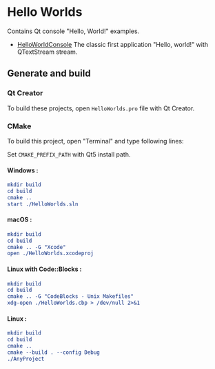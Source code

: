 # Hello Worlds

Contains Qt console "Hello, World!" examples.

* [HelloWorldConsole](HelloWorlds/HelloWorldEmoticons) The classic first application "Hello, world!" with QTextStream stream.

## Generate and build

### Qt Creator

To build these projects, open `HelloWorlds.pro` file with Qt Creator.

### CMake

To build this project, open "Terminal" and type following lines:

Set `CMAKE_PREFIX_PATH` with Qt5 install path.

#### Windows :

``` cmake
mkdir build
cd build
cmake ..
start ./HelloWorlds.sln
```

#### macOS :

``` cmake
mkdir build
cd build
cmake .. -G "Xcode"
open ./HelloWorlds.xcodeproj
```

#### Linux with Code::Blocks :

``` cmake
mkdir build
cd build
cmake .. -G "CodeBlocks - Unix Makefiles"
xdg-open ./HelloWorlds.cbp > /dev/null 2>&1
```

#### Linux :

``` cmake
mkdir build
cd build
cmake .. 
cmake --build . --config Debug
./AnyProject
```
